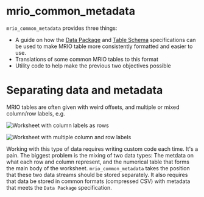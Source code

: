 # mrio_common_metadata

`mrio_common_metadata` provides three things:

* A guide on how the [Data Package](https://frictionlessdata.io/specs/data-package/) and [Table Schema](https://frictionlessdata.io/specs/table-schema/) specifications can be used to make MRIO table more consistently formatted and easier to use.
* Translations of some common MRIO tables to this format
* Utility code to help make the previous two objectives possible

# Separating data and metadata

MRIO tables are often given with weird offsets, and multiple or mixed column/row labels, e.g.

![Worksheet with column labels as rows](docs/images/worksheet-1.png)

![Worksheet with multiple column and row labels](docs/images/worksheet-2.png)

Working with this type of data requires writing custom code each time. It's a pain. The biggest problem is the mixing of two data types: The metdata on what each row and column represent, and the numerical table that forms the main body of the worksheet. `mrio_common_metadata` takes the position that these two data streams should be stored separately. It also requires that data be stored in common formats (compressed CSV) with metadata that meets the `Data Package` specification.
